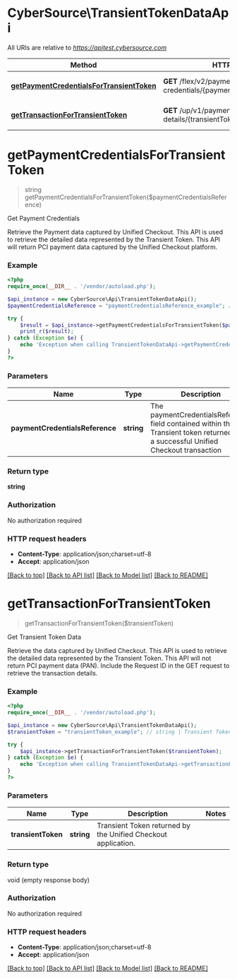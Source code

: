 # CyberSource\TransientTokenDataApi

All URIs are relative to *https://apitest.cybersource.com*

Method | HTTP request | Description
------------- | ------------- | -------------
[**getPaymentCredentialsForTransientToken**](TransientTokenDataApi.md#getPaymentCredentialsForTransientToken) | **GET** /flex/v2/payment-credentials/{paymentCredentialsReference} | Get Payment Credentials
[**getTransactionForTransientToken**](TransientTokenDataApi.md#getTransactionForTransientToken) | **GET** /up/v1/payment-details/{transientToken} | Get Transient Token Data


# **getPaymentCredentialsForTransientToken**
> string getPaymentCredentialsForTransientToken($paymentCredentialsReference)

Get Payment Credentials

Retrieve the Payment data captured by Unified Checkout. This API is used to retrieve the detailed data represented by the Transient Token. This API will return PCI payment data captured by the Unified Checkout platform.

### Example
```php
<?php
require_once(__DIR__ . '/vendor/autoload.php');

$api_instance = new CyberSource\Api\TransientTokenDataApi();
$paymentCredentialsReference = "paymentCredentialsReference_example"; // string | The paymentCredentialsReference field contained within the Transient token returned from a successful Unified Checkout transaction

try {
    $result = $api_instance->getPaymentCredentialsForTransientToken($paymentCredentialsReference);
    print_r($result);
} catch (Exception $e) {
    echo 'Exception when calling TransientTokenDataApi->getPaymentCredentialsForTransientToken: ', $e->getMessage(), PHP_EOL;
}
?>
```

### Parameters

Name | Type | Description  | Notes
------------- | ------------- | ------------- | -------------
 **paymentCredentialsReference** | **string**| The paymentCredentialsReference field contained within the Transient token returned from a successful Unified Checkout transaction |

### Return type

**string**

### Authorization

No authorization required

### HTTP request headers

 - **Content-Type**: application/json;charset=utf-8
 - **Accept**: application/json

[[Back to top]](#) [[Back to API list]](../../README.md#documentation-for-api-endpoints) [[Back to Model list]](../../README.md#documentation-for-models) [[Back to README]](../../README.md)

# **getTransactionForTransientToken**
> getTransactionForTransientToken($transientToken)

Get Transient Token Data

Retrieve the data captured by Unified Checkout. This API is used to retrieve the detailed data represented by the Transient Token. This API will not return PCI payment data (PAN). Include the Request ID in the GET request to retrieve the transaction details.

### Example
```php
<?php
require_once(__DIR__ . '/vendor/autoload.php');

$api_instance = new CyberSource\Api\TransientTokenDataApi();
$transientToken = "transientToken_example"; // string | Transient Token returned by the Unified Checkout application.

try {
    $api_instance->getTransactionForTransientToken($transientToken);
} catch (Exception $e) {
    echo 'Exception when calling TransientTokenDataApi->getTransactionForTransientToken: ', $e->getMessage(), PHP_EOL;
}
?>
```

### Parameters

Name | Type | Description  | Notes
------------- | ------------- | ------------- | -------------
 **transientToken** | **string**| Transient Token returned by the Unified Checkout application. |

### Return type

void (empty response body)

### Authorization

No authorization required

### HTTP request headers

 - **Content-Type**: application/json;charset=utf-8
 - **Accept**: application/json

[[Back to top]](#) [[Back to API list]](../../README.md#documentation-for-api-endpoints) [[Back to Model list]](../../README.md#documentation-for-models) [[Back to README]](../../README.md)

